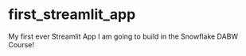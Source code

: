 # first_streamlit_app
My first ever Streamlit App I am going to build in the Snowflake DABW Course!
